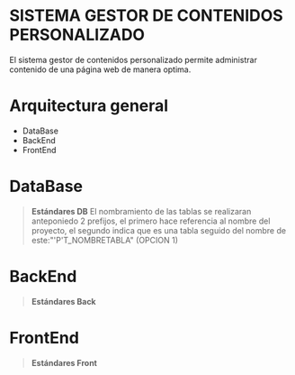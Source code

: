 # SISTEMA GESTOR DE CONTENIDOS PERSONALIZADO

El sistema gestor de contenidos personalizado permite administrar contenido de una página web de manera optima.

# Arquitectura general
- DataBase
- BackEnd
- FrontEnd

# DataBase

> **Estándares DB**
El nombramiento de las tablas se realizaran anteponiedo 2 prefijos, el primero hace referencia al nombre del proyecto, el segundo indica que es una tabla seguido del nombre de este:"'P'T_NOMBRETABLA" (OPCION 1)
 

# BackEnd

> **Estándares Back**

# FrontEnd

> **Estándares Front**
